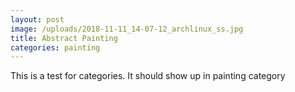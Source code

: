 ```yaml
---
layout: post
image: /uploads/2018-11-11_14-07-12_archlinux_ss.jpg
title: Abstract Painting
categories: painting
---
```

This is a test for categories. It should show up in painting category
